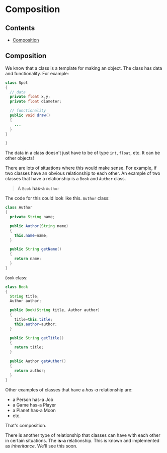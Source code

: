 # Composition

## Contents

- [Composition](#composition)

## Composition

We know that a class is a template for making an object.  The class has data and functionality.  For example:

```java
class Spot
{
  // data
  private float x,y;
  private float diameter;

  // functionality
  public void draw()
  {
    ...
  }
}

}
```

The data in a class doesn't just have to be of type ``int``, ``float``, etc.  It can be other objects!

There are lots of situations where this would make sense.  For example, if two classes have an obvious relationship to each other.  An example of two classes that have a relationship is a ``Book`` and ``Author`` class.  

> A ``Book`` **has-a** ``Author``

The code for this could look like this.  ``Author`` class:

```java
class Author
{
  private String name;

  public Author(String name)
  {
    this.name=name;
  }

  public String getName()
  {
    return name;
  }
}

```

``Book`` class:

```java
class Book
{
  String title;
  Author author;

  public Book(String title, Author author)
  {
    title=this.title;
    this.author=author;
  }

  public String getTitle()
  {
    return title;
  }

  public Author getAuthor()
  {
    return author;
  }
}

```

Other examples of classes that have a *has-a* relationship are:

- a Person has-a Job
- a Game has-a Player
- a Planet has-a Moon
- etc.

That's composition.

There is another type of relationship that classes can have with each other in certain situations.  The **is-a** relationship.  This is known and implemented as *inheritance*. We'll see this soon.